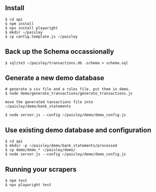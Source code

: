 ## Install
```
$ cd api
$ npm install
$ npx install playwright
$ mkdir ~/paisley
$ cp config.template.js ~/paisley
```

## Back up the Schema occassionally
``` 
$ sqlite3 ~/paisley/transactions.db .schema > schema.sql 
```

## Generate a new demo database

```
# generate a csv file and a rules file. put them in demo.
$ node demo/generate_transactions/generate_transactions.js

move the generated tansactions file into ~/paisley/demo/bank_statements

$ node server.js --config ~/paisley/demo/demo_config.js
```

## Use existing demo database and configuration
```
$ cd api
$ mkdir -p ~/paisley/demo/bank_statements/processed
$ cp demo/demo_* ~/paisley/demo/
$ node server.js --config ~/paisley/demo/demo_config.js
```


## Running your scrapers
```
$ npm test
$ npx playwright test
```


